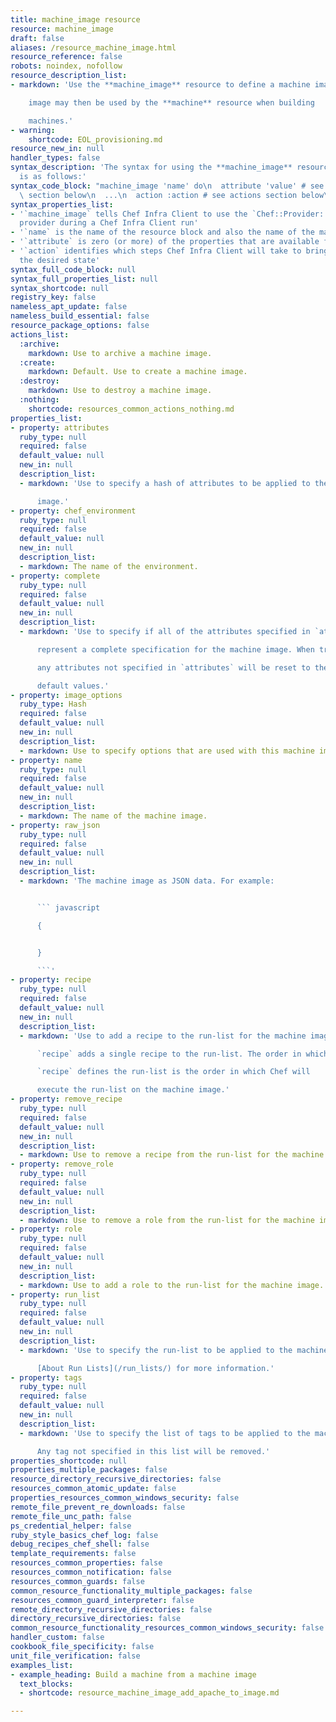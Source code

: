 ```yaml
---
title: machine_image resource
resource: machine_image
draft: false
aliases: /resource_machine_image.html
resource_reference: false
robots: noindex, nofollow
resource_description_list:
- markdown: 'Use the **machine_image** resource to define a machine image. This

    image may then be used by the **machine** resource when building

    machines.'
- warning:
    shortcode: EOL_provisioning.md
resource_new_in: null
handler_types: false
syntax_description: 'The syntax for using the **machine_image** resource in a recipe
  is as follows:'
syntax_code_block: "machine_image 'name' do\n  attribute 'value' # see properties\
  \ section below\n  ...\n  action :action # see actions section below\nend"
syntax_properties_list:
- '`machine_image` tells Chef Infra Client to use the `Chef::Provider::MachineImage`
  provider during a Chef Infra Client run'
- '`name` is the name of the resource block and also the name of the machine image'
- '`attribute` is zero (or more) of the properties that are available for this resource'
- '`action` identifies which steps Chef Infra Client will take to bring the node into
  the desired state'
syntax_full_code_block: null
syntax_full_properties_list: null
syntax_shortcode: null
registry_key: false
nameless_apt_update: false
nameless_build_essential: false
resource_package_options: false
actions_list:
  :archive:
    markdown: Use to archive a machine image.
  :create:
    markdown: Default. Use to create a machine image.
  :destroy:
    markdown: Use to destroy a machine image.
  :nothing:
    shortcode: resources_common_actions_nothing.md
properties_list:
- property: attributes
  ruby_type: null
  required: false
  default_value: null
  new_in: null
  description_list:
  - markdown: 'Use to specify a hash of attributes to be applied to the machine

      image.'
- property: chef_environment
  ruby_type: null
  required: false
  default_value: null
  new_in: null
  description_list:
  - markdown: The name of the environment.
- property: complete
  ruby_type: null
  required: false
  default_value: null
  new_in: null
  description_list:
  - markdown: 'Use to specify if all of the attributes specified in `attributes`

      represent a complete specification for the machine image. When true,

      any attributes not specified in `attributes` will be reset to their

      default values.'
- property: image_options
  ruby_type: Hash
  required: false
  default_value: null
  new_in: null
  description_list:
  - markdown: Use to specify options that are used with this machine image.
- property: name
  ruby_type: null
  required: false
  default_value: null
  new_in: null
  description_list:
  - markdown: The name of the machine image.
- property: raw_json
  ruby_type: null
  required: false
  default_value: null
  new_in: null
  description_list:
  - markdown: 'The machine image as JSON data. For example:


      ``` javascript

      {


      }

      ```'
- property: recipe
  ruby_type: null
  required: false
  default_value: null
  new_in: null
  description_list:
  - markdown: 'Use to add a recipe to the run-list for the machine image. Each

      `recipe` adds a single recipe to the run-list. The order in which

      `recipe` defines the run-list is the order in which Chef will

      execute the run-list on the machine image.'
- property: remove_recipe
  ruby_type: null
  required: false
  default_value: null
  new_in: null
  description_list:
  - markdown: Use to remove a recipe from the run-list for the machine image.
- property: remove_role
  ruby_type: null
  required: false
  default_value: null
  new_in: null
  description_list:
  - markdown: Use to remove a role from the run-list for the machine image.
- property: role
  ruby_type: null
  required: false
  default_value: null
  new_in: null
  description_list:
  - markdown: Use to add a role to the run-list for the machine image.
- property: run_list
  ruby_type: null
  required: false
  default_value: null
  new_in: null
  description_list:
  - markdown: 'Use to specify the run-list to be applied to the machine image. See

      [About Run Lists](/run_lists/) for more information.'
- property: tags
  ruby_type: null
  required: false
  default_value: null
  new_in: null
  description_list:
  - markdown: 'Use to specify the list of tags to be applied to the machine image.

      Any tag not specified in this list will be removed.'
properties_shortcode: null
properties_multiple_packages: false
resource_directory_recursive_directories: false
resources_common_atomic_update: false
properties_resources_common_windows_security: false
remote_file_prevent_re_downloads: false
remote_file_unc_path: false
ps_credential_helper: false
ruby_style_basics_chef_log: false
debug_recipes_chef_shell: false
template_requirements: false
resources_common_properties: false
resources_common_notification: false
resources_common_guards: false
common_resource_functionality_multiple_packages: false
resources_common_guard_interpreter: false
remote_directory_recursive_directories: false
directory_recursive_directories: false
common_resource_functionality_resources_common_windows_security: false
handler_custom: false
cookbook_file_specificity: false
unit_file_verification: false
examples_list:
- example_heading: Build a machine from a machine image
  text_blocks:
  - shortcode: resource_machine_image_add_apache_to_image.md

---
```

